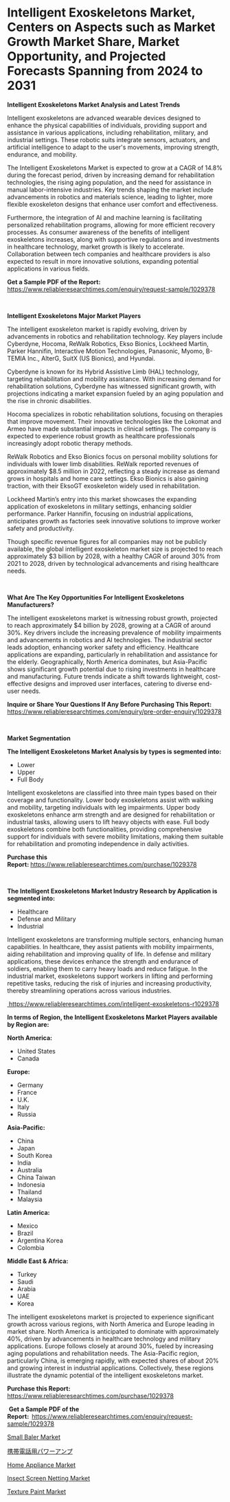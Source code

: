 <p><h1>Intelligent Exoskeletons Market, Centers on Aspects such as Market Growth Market Share, Market Opportunity, and Projected Forecasts Spanning from 2024 to 2031</h1></p><p><strong>Intelligent Exoskeletons Market Analysis and Latest Trends</strong></p>
<p><p>Intelligent exoskeletons are advanced wearable devices designed to enhance the physical capabilities of individuals, providing support and assistance in various applications, including rehabilitation, military, and industrial settings. These robotic suits integrate sensors, actuators, and artificial intelligence to adapt to the user's movements, improving strength, endurance, and mobility.</p><p>The Intelligent Exoskeletons Market is expected to grow at a CAGR of 14.8% during the forecast period, driven by increasing demand for rehabilitation technologies, the rising aging population, and the need for assistance in manual labor-intensive industries. Key trends shaping the market include advancements in robotics and materials science, leading to lighter, more flexible exoskeleton designs that enhance user comfort and effectiveness. </p><p>Furthermore, the integration of AI and machine learning is facilitating personalized rehabilitation programs, allowing for more efficient recovery processes. As consumer awareness of the benefits of intelligent exoskeletons increases, along with supportive regulations and investments in healthcare technology, market growth is likely to accelerate. Collaboration between tech companies and healthcare providers is also expected to result in more innovative solutions, expanding potential applications in various fields.</p></p>
<p><strong>Get a Sample PDF of the Report:&nbsp;</strong> <a href="https://www.reliableresearchtimes.com/enquiry/request-sample/1029378">https://www.reliableresearchtimes.com/enquiry/request-sample/1029378</a></p>
<p>&nbsp;</p>
<p><strong>Intelligent Exoskeletons Major Market Players</strong></p>
<p><p>The intelligent exoskeleton market is rapidly evolving, driven by advancements in robotics and rehabilitation technology. Key players include Cyberdyne, Hocoma, ReWalk Robotics, Ekso Bionics, Lockheed Martin, Parker Hannifin, Interactive Motion Technologies, Panasonic, Myomo, B-TEMIA Inc., AlterG, SuitX (US Bionics), and Hyundai.</p><p>Cyberdyne is known for its Hybrid Assistive Limb (HAL) technology, targeting rehabilitation and mobility assistance. With increasing demand for rehabilitation solutions, Cyberdyne has witnessed significant growth, with projections indicating a market expansion fueled by an aging population and the rise in chronic disabilities.</p><p>Hocoma specializes in robotic rehabilitation solutions, focusing on therapies that improve movement. Their innovative technologies like the Lokomat and Armeo have made substantial impacts in clinical settings. The company is expected to experience robust growth as healthcare professionals increasingly adopt robotic therapy methods.</p><p>ReWalk Robotics and Ekso Bionics focus on personal mobility solutions for individuals with lower limb disabilities. ReWalk reported revenues of approximately $8.5 million in 2022, reflecting a steady increase as demand grows in hospitals and home care settings. Ekso Bionics is also gaining traction, with their EksoGT exoskeleton widely used in rehabilitation.</p><p>Lockheed Martin’s entry into this market showcases the expanding application of exoskeletons in military settings, enhancing soldier performance. Parker Hannifin, focusing on industrial applications, anticipates growth as factories seek innovative solutions to improve worker safety and productivity.</p><p>Though specific revenue figures for all companies may not be publicly available, the global intelligent exoskeleton market size is projected to reach approximately $3 billion by 2028, with a healthy CAGR of around 30% from 2021 to 2028, driven by technological advancements and rising healthcare needs.</p></p>
<p>&nbsp;</p>
<p><strong>What Are The Key Opportunities For Intelligent Exoskeletons Manufacturers?</strong></p>
<p><p>The intelligent exoskeletons market is witnessing robust growth, projected to reach approximately $4 billion by 2028, growing at a CAGR of around 30%. Key drivers include the increasing prevalence of mobility impairments and advancements in robotics and AI technologies. The industrial sector leads adoption, enhancing worker safety and efficiency. Healthcare applications are expanding, particularly in rehabilitation and assistance for the elderly. Geographically, North America dominates, but Asia-Pacific shows significant growth potential due to rising investments in healthcare and manufacturing. Future trends indicate a shift towards lightweight, cost-effective designs and improved user interfaces, catering to diverse end-user needs.</p></p>
<p><strong>Inquire or Share Your Questions If Any Before Purchasing This Report:</strong> <a href="https://www.reliableresearchtimes.com/enquiry/pre-order-enquiry/1029378">https://www.reliableresearchtimes.com/enquiry/pre-order-enquiry/1029378</a></p>
<p>&nbsp;</p>
<p><strong>Market Segmentation</strong></p>
<p><strong>The Intelligent Exoskeletons Market Analysis by types is segmented into:</strong></p>
<p><ul><li>Lower</li><li>Upper</li><li>Full Body</li></ul></p>
<p><p>Intelligent exoskeletons are classified into three main types based on their coverage and functionality. Lower body exoskeletons assist with walking and mobility, targeting individuals with leg impairments. Upper body exoskeletons enhance arm strength and are designed for rehabilitation or industrial tasks, allowing users to lift heavy objects with ease. Full body exoskeletons combine both functionalities, providing comprehensive support for individuals with severe mobility limitations, making them suitable for rehabilitation and promoting independence in daily activities.</p></p>
<p><strong>Purchase this Report:&nbsp;</strong><a href="https://www.reliableresearchtimes.com/purchase/1029378">https://www.reliableresearchtimes.com/purchase/1029378</a></p>
<p>&nbsp;</p>
<p><strong>The Intelligent Exoskeletons Market Industry Research by Application is segmented into:</strong></p>
<p><ul><li>Healthcare</li><li>Defense and Military</li><li>Industrial</li></ul></p>
<p><p>Intelligent exoskeletons are transforming multiple sectors, enhancing human capabilities. In healthcare, they assist patients with mobility impairments, aiding rehabilitation and improving quality of life. In defense and military applications, these devices enhance the strength and endurance of soldiers, enabling them to carry heavy loads and reduce fatigue. In the industrial market, exoskeletons support workers in lifting and performing repetitive tasks, reducing the risk of injuries and increasing productivity, thereby streamlining operations across various industries.</p></p>
<p><a href="https://www.reliableresearchtimes.com/intelligent-exoskeletons-r1029378">&nbsp;https://www.reliableresearchtimes.com/intelligent-exoskeletons-r1029378</a></p>
<p><strong>In terms of Region, the Intelligent Exoskeletons Market Players available by Region are:</strong></p>
<p>
    <p> <strong> North America: </strong>
        <ul>
            <li>United States</li>
            <li>Canada</li>
        </ul>
        </p> 
    <p> <strong> Europe: </strong>
        <ul>
            <li>Germany</li>
            <li>France</li>
            <li>U.K.</li>
            <li>Italy</li>
            <li>Russia</li>
        </ul>
        </p> 
    <p> <strong> Asia-Pacific: </strong>
        <ul>
            <li>China</li>
            <li>Japan</li>
            <li>South Korea</li>
            <li>India</li>
            <li>Australia</li>
            <li>China Taiwan</li>
            <li>Indonesia</li>
            <li>Thailand</li>
            <li>Malaysia</li>
        </ul>
        </p> 
    <p> <strong> Latin America: </strong>
        <ul>
            <li>Mexico</li>
            <li>Brazil</li>
            <li>Argentina Korea</li>
            <li>Colombia</li>
        </ul>
        </p> 
    <p> <strong> Middle East & Africa: </strong>
        <ul>
            <li>Turkey</li>
            <li>Saudi</li>
            <li>Arabia</li>
            <li>UAE</li>
            <li>Korea</li>
        </ul>
    </p>
    </p>
<p><p>The intelligent exoskeletons market is projected to experience significant growth across various regions, with North America and Europe leading in market share. North America is anticipated to dominate with approximately 40%, driven by advancements in healthcare technology and military applications. Europe follows closely at around 30%, fueled by increasing aging populations and rehabilitation needs. The Asia-Pacific region, particularly China, is emerging rapidly, with expected shares of about 20% and growing interest in industrial applications. Collectively, these regions illustrate the dynamic potential of the intelligent exoskeletons market.</p></p>
<p><strong>Purchase this Report: </strong><a href="https://www.reliableresearchtimes.com/purchase/1029378">https://www.reliableresearchtimes.com/purchase/1029378</a></p>
<p>&nbsp;<strong>Get a Sample PDF of the Report:&nbsp;&nbsp;</strong><a href="https://www.reliableresearchtimes.com/enquiry/request-sample/1029378">https://www.reliableresearchtimes.com/enquiry/request-sample/1029378</a></p>
<p><strong></strong></p>
<p><p><a href="https://www.linkedin.com/pulse/global-small-baler-market-size-expected-reach-cagr-144-report-upcmf?trackingId=grOcl02UQF6wJDJVCdBjPA%3D%3D">Small Baler Market</a></p><p><a href="https://medium.com/@rosaleen41t7a/mobilephone-power-amplifiers-market-%E3%81%AE%E3%82%B0%E3%83%AD%E3%83%BC%E3%83%90%E3%83%AB%E5%B8%82%E5%A0%B4%E6%A6%82%E8%A6%81%E3%81%AF-%E4%B8%96%E7%95%8C%E3%81%8A%E3%82%88%E3%81%B3%E4%B8%BB%E8%A6%81%E5%B8%82%E5%A0%B4%E3%81%AB%E3%81%8A%E3%81%91%E3%82%8B%E6%A5%AD%E7%95%8C%E3%81%AB%E5%BD%B1%E9%9F%BF%E3%82%92%E4%B8%8E%E3%81%88%E3%82%8B%E4%B8%BB%E8%A6%81%E3%81%AA%E3%83%88%E3%83%AC%E3%83%B3%E3%83%89%E3%81%AB%E3%81%A4%E3%81%84%E3%81%A6-%E7%8B%AC%E8%87%AA%E3%81%AE%E8%A6%96%E7%82%B9%E3%82%92%E6%8F%90%E4%BE%9B%E3%81%97%E3%81%BE%E3%81%99-23c321d06fa7">携帯電話用パワーアンプ</a></p><p><a href="https://medium.com/@adrainratke1952/this-report-on-home-appliance-market-is-a-comprehensive-analysis-of-market-shares-strategies-7ea10a1ab6d1">Home Appliance Market</a></p><p><a href="https://issuu.com/reportprime-2/docs/insect-screen-netting-market-size-2_a33eb91b439b14">Insect Screen Netting Market</a></p><p><a href="https://issuu.com/reportprime-2/docs/texture-paint-market-size-2030.pptx_2a0e0b9dddf606">Texture Paint Market</a></p></p>